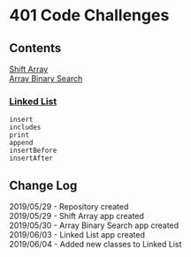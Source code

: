 # 401 Code Challenges

## Contents
  [Shift Array](https://github.com/pettynan/data-structures-and-algorithms/blob/master/401-code-challenges/src/main/java/ArrayShift.java) <br/>
  [Array Binary Search](https://github.com/pettynan/data-structures-and-algorithms/blob/master/401-code-challenges/src/main/java/ArrayBinarySearch.java) <br/>
  ### [Linked List](https://github.com/pettynan/data-structures-and-algorithms/blob/master/401-code-challenges/src/main/java/linkedList)
    insert
    includes
    print
    append
    insertBefore
    insertAfter
## Change Log
  2019/05/29 - Repository created <br/>
  2019/05/29 - Shift Array app created <br/>
  2019/05/30 - Array Binary Search app created <br/>
  2019/06/03 - Linked List app created <br/>
  2019/06/04 - Added new classes to Linked List
